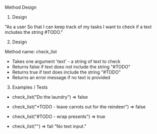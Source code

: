 Method Design

1.  Design

"As a user
So that I can keep track of my tasks
I want to check if a text includes the string #TODO."

2. Design

Method name: check_list

- Takes one argument 'text' - a string of text to check
- Returns false if text does not include the string "#TODO"
- Returns true if text does include the string "#TODO"
- Returns an error message if no text is provided

3. Examples / Tests

- check_list("Do the laundry")
=> false

- check_list("*TODO - leave carrots out for the reindeer")
=> false

- check_list("#TODO - wrap presents")
=> true

- check_list("")
=> fail "No text input."